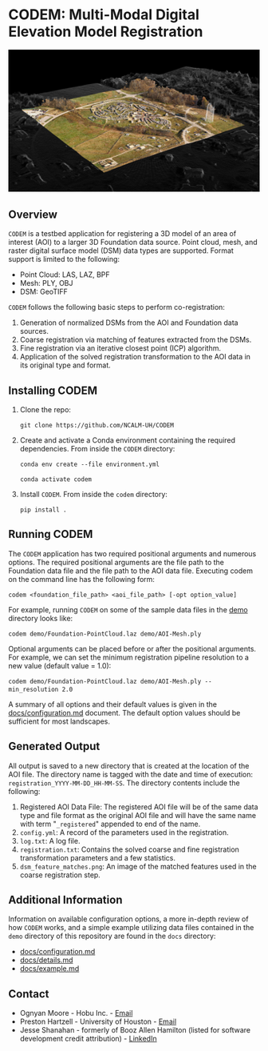 # CODEM: Multi-Modal Digital Elevation Model Registration
![Registered Mesh](./docs/img/reg_mesh.png)


## Overview
`CODEM` is a testbed application for registering a 3D model of an area of interest (AOI) to a larger 3D Foundation data source. Point cloud, mesh, and raster digital surface model (DSM) data types are supported. Format support is limited to the following:
* Point Cloud: LAS, LAZ, BPF
* Mesh: PLY, OBJ
* DSM: GeoTIFF

`CODEM` follows the following basic steps to perform co-registration:
1. Generation of normalized DSMs from the AOI and Foundation data sources.
2. Coarse registration via matching of features extracted from the DSMs.
3. Fine registration via an iterative closest point (ICP) algorithm.
4. Application of the solved registration transformation to the AOI data in its original type and format.


## Installing CODEM
1. Clone the repo:

    ```
    git clone https://github.com/NCALM-UH/CODEM
    ```


2. Create and activate a Conda environment containing the required dependencies. From inside the `CODEM` directory:

    ```
    conda env create --file environment.yml
    ```
    ```
    conda activate codem
    ```

3. Install `CODEM`. From inside the `codem` directory:
    ```
    pip install .
    ```


## Running CODEM
The `CODEM` application has two required positional arguments and numerous options. The required positional arguments are the file path to the Foundation data file and the file path to the AOI data file. Executing codem on the command line has the following form:
```
codem <foundation_file_path> <aoi_file_path> [-opt option_value]
```

For example, running `CODEM` on some of the sample data files in the [demo](demo) directory looks like:
```
codem demo/Foundation-PointCloud.laz demo/AOI-Mesh.ply
```

Optional arguments can be placed before or after the positional arguments. For example, we can set the minimum registration pipeline resolution to a new value (default value = 1.0):
```
codem demo/Foundation-PointCloud.laz demo/AOI-Mesh.ply --min_resolution 2.0
```

A summary of all options and their default values is given in the [docs/configuration.md](docs/configuration.md) document. The default option values should be sufficient for most landscapes.


## Generated Output
All output is saved to a new directory that is created at the location of the AOI file. The directory name is tagged with the date and time of execution: `registration_YYYY-MM-DD_HH-MM-SS`. The directory contents include the following:
1. Registered AOI Data File: The registered AOI file will be of the same data type and file format as the original AOI file and will have the same name with term "`_registered`" appended to end of the name.
2. `config.yml`: A record of the parameters used in the registration.
3. `log.txt`: A log file.
4. `registration.txt`: Contains the solved coarse and fine registration transformation parameters and a few statistics.
5. `dsm_feature_matches.png`: An image of the matched features used in the coarse registration step.


## Additional Information
Information on available configuration options, a more in-depth review of how `CODEM` works, and a simple example utilizing data files contained in the `demo` directory of this repository are found in the `docs` directory:
* [docs/configuration.md](docs/configuration.md)
* [docs/details.md](docs/details.md)
* [docs/example.md](docs/example.md)


## Contact

* Ognyan Moore - Hobu Inc. - [Email](ogi@hobu.co)
* Preston Hartzell - University of Houston - [Email](pjhartzell@uh.edu)
* Jesse Shanahan - formerly of Booz Allen Hamilton (listed for software development credit attribution) - [LinkedIn](https://www.linkedin.com/in/jesseshanahan/) 

